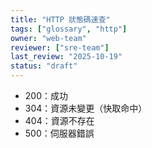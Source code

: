 ```yaml
---
title: "HTTP 狀態碼速查"
tags: ["glossary", "http"]
owner: "web-team"
reviewer: ["sre-team"]
last_review: "2025-10-19"
status: "draft"
---
```

- 200：成功
- 304：資源未變更（快取命中）
- 404：資源不存在
- 500：伺服器錯誤
